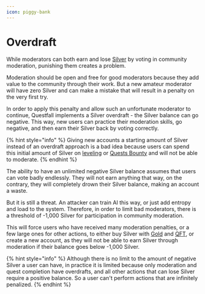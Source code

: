 ```yaml
---
icon: piggy-bank
---
```


# Overdraft

While moderators can both earn and lose [Silver](../../assets/silver.md) by voting in community moderation, punishing them creates a problem.

Moderation should be open and free for good moderators because they add value to the community through their work. But a new amateur moderator will have zero Silver and can make a mistake that will result in a penalty on the very first try.

In order to apply this penalty and allow such an unfortunate moderator to continue, Questfall implements a Silver overdraft - the Silver balance can go negative. This way, new users can practice their moderation skills, go negative, and then earn their Silver back by voting correctly.

{% hint style="info" %}
Giving new accounts a starting amount of Silver instead of an overdraft approach is a bad idea because users can spend this initial amount of Silver on [leveling](../completion/levels.md) or [Quests Bounty](../creation/quest-bounty.md) and will not be able to moderate.
{% endhint %}

The ability to have an unlimited negative Silver balance assumes that users can vote badly endlessly. They will not earn anything that way, on the contrary, they will completely drown their Silver balance, making an account a waste.&#x20;

But it is still a threat. An attacker can train AI this way, or just add entropy and load to the system. Therefore, in order to limit bad moderators, there is a threshold of -1,000 Silver for participation in community moderation.

This will force users who have received many moderation penalties, or a few large ones for other actions, to either buy Silver with [Gold](../../assets/gold.md) and [QFT](../../assets/qft.md), or create a new account, as they will not be able to earn Silver through moderation if their balance goes below -1,000 Silver.

{% hint style="info" %}
Although there is no limit to the amount of negative Silver a user can have, in practice it is limited because only moderation and quest completion have overdrafts, and all other actions that can lose Silver require a positive balance. So a user can't perform actions that are infinitely penalized.
{% endhint %}
